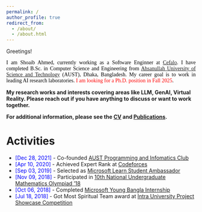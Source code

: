 ```yaml
---
permalink: /
author_profile: true
redirect_from: 
  - /about/
  - /about.html
---
```

Greetings!

<p style="text-align:justify; color:black; font-family:Georgia">I am Shoaib Ahmed, currently working as a Software Enginner at <a href="https://www.cefalo.com/en/">Cefalo</a>. I have completed B.Sc. in Computer Science and Engineering from <a href="https://aust.edu/"> Ahsanullah University of Science and Technology</a> (AUST), Dhaka, Bangladesh. My career goal is to work in leading AI research laboratories. <span style="color:red;">I am looking for a Ph.D. position in Fall 2025</span>.
</p>

<b>My research works and interests covering areas like LLM, GenAI, Virtual Reality. Please reach out if you have anything to discuss or want to work together.</b> <a href="ahmed.shoaib1729@gmail.com"><i class="fas fa-envelope"></i></a> <br />  

**For additional information, please see the [CV](https://edge555.github.io/cv/) and [Publications](https://edge555.github.io/publications/).**

# Activities 
* <span style="color:Blue"> [Dec 28, 2021] </span> - Co-founded [AUST Programming and Infomatics Club](https://aust.edu/austpic)
* <span style="color:Blue"> [Apr 10, 2020] </span> - Achieved Expert Rank at [Codeforces](https://codeforces.com/profile/edge555)
* <span style="color:Blue"> [Sep 03, 2019] </span> - Selected as [Microsoft Learn Student Ambassador](https://edge555.github.io/files/Certificates/microsoft-learn.pdf)
* <span style="color:Blue"> [Nov 09, 2018] </span> - Participated in [10th National Undergraduate Mathematics Olympiad ’18](https://edge555.github.io/files/Certificates/2018-national-math-olympiad.pdf)
* <span style="color:Blue"> [Oct 06, 2018] </span> - Completed [Microsoft Young Bangla Internship](https://edge555.github.io/files/Certificates/2018-microsoft-young-bangla-internship.pdf)
* <span style="color:Blue"> [Jul 18, 2018] </span> - Got Most Spiritual Team award at [Intra University Project Showcase Competition](https://edge555.github.io/files/Certificates/2018-most-spiritual-team-project-showcase.pdf)


<script type="text/javascript" src="//rf.revolvermaps.com/0/0/7.js?i=5cxsjwlbdcn&amp;m=0&amp;c=ff0000&amp;cr1=ffffff&amp;sx=0" async="async"></script>
